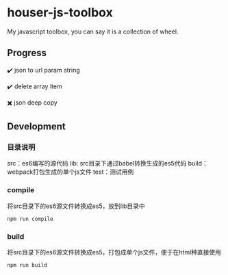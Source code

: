 # houser-js-toolbox
My javascript toolbox, you can say it is a collection of wheel.

## Progress

:heavy_check_mark: json to url param string

:heavy_check_mark: delete array item

:heavy_multiplication_x: json deep copy

## Development

### 目录说明

src：es6编写的源代码
lib: src目录下通过babel转换生成的es5代码
build：webpack打包生成的单个js文件
test：测试用例

### compile

将src目录下的es6源文件转换成es5，放到lib目录中

```bash
npm run compile
```

### build

将src目录下的es6源文件转换成es5，打包成单个js文件，便于在html种直接使用

```bash
npm run build
```